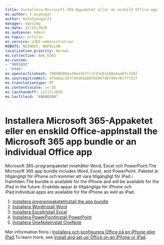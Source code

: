 ```yaml
---
title: Installera Microsoft 365-Appaketet eller en enskild Office-app
ms.author: v-aiyengar
author: AshaIyengar21
manager: dansimp
ms.date: 12/15/2020
ms.audience: Admin
ms.topic: article
ms.service: o365-administration
ROBOTS: NOINDEX, NOFOLLOW
localization_priority: Normal
ms.collection: Adm_O365
ms.custom:
- "9003892"
- "6946"
ms.openlocfilehash: f8098b094a38ed1bffc1fd1e914d8e4ae07c310f
ms.sourcegitcommit: 4fbe6ac3b7c94303ab0f85807d6f49e70cf7721f
ms.translationtype: MT
ms.contentlocale: sv-SE
ms.lasthandoff: 12/15/2020
ms.locfileid: "49680388"
---
```

# <a name="install-the-microsoft-365-app-bundle-or-an-individual-office-app"></a><span data-ttu-id="54218-102">Installera Microsoft 365-Appaketet eller en enskild Office-app</span><span class="sxs-lookup"><span data-stu-id="54218-102">Install the Microsoft 365 app bundle or an individual Office app</span></span>

<span data-ttu-id="54218-103">Microsoft 365-programpaketet innehåller Word, Excel och PowerPoint.</span><span class="sxs-lookup"><span data-stu-id="54218-103">The Microsoft 365 app bundle includes Word, Excel, and PowerPoint.</span></span> <span data-ttu-id="54218-104">Paketet är tillgängligt för iPhone och kommer att vara tillgängligt för iPad i framtiden.</span><span class="sxs-lookup"><span data-stu-id="54218-104">The bundle is available for the iPhone and will be available for the iPad in the future.</span></span> <span data-ttu-id="54218-105">Enskilda appar är tillgängliga för iPhone och iPad.</span><span class="sxs-lookup"><span data-stu-id="54218-105">Individual apps are available for the iPhone as well as iPad.</span></span>

1. [<span data-ttu-id="54218-106">Installera programpaketet</span><span class="sxs-lookup"><span data-stu-id="54218-106">Install the app bundle</span></span>](https://go.microsoft.com/fwlink/?linkid=2136762)
1. [<span data-ttu-id="54218-107">Installera Word</span><span class="sxs-lookup"><span data-stu-id="54218-107">Install Word</span></span>](https://go.microsoft.com/fwlink/?linkid=2136974)
1. [<span data-ttu-id="54218-108">Installera Excel</span><span class="sxs-lookup"><span data-stu-id="54218-108">Install Excel</span></span>](https://go.microsoft.com/fwlink/?linkid=2136975)
1. [<span data-ttu-id="54218-109">Installera PowerPoint</span><span class="sxs-lookup"><span data-stu-id="54218-109">Install PowerPoint</span></span>](https://go.microsoft.com/fwlink/?linkid=2136882)
1. [<span data-ttu-id="54218-110">Installera OneNote</span><span class="sxs-lookup"><span data-stu-id="54218-110">Install OneNote</span></span>](https://go.microsoft.com/fwlink/?linkid=2136883)

<span data-ttu-id="54218-111">Mer information finns i [Installera och konfigurera Office på en iPhone eller iPad](https://go.microsoft.com/fwlink/?linkid=2135560).</span><span class="sxs-lookup"><span data-stu-id="54218-111">To learn more, see [Install and set up Office on an iPhone or iPad](https://go.microsoft.com/fwlink/?linkid=2135560).</span></span>
